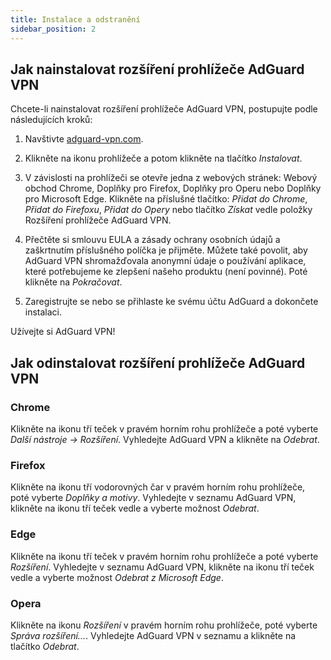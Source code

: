 ```yaml
---
title: Instalace a odstranění
sidebar_position: 2
---
```


## Jak nainstalovat rozšíření prohlížeče AdGuard VPN

Chcete-li nainstalovat rozšíření prohlížeče AdGuard VPN, postupujte podle následujících kroků:

1. Navštivte [adguard-vpn.com](https://adguard-vpn.com/browser-extension/overview.html).

2. Klikněte na ikonu prohlížeče a potom klikněte na tlačítko *Instalovat*.

3. V závislosti na prohlížeči se otevře jedna z webových stránek: Webový obchod Chrome, Doplňky pro Firefox, Doplňky pro Operu nebo Doplňky pro Microsoft Edge. Klikněte na příslušné tlačítko: *Přidat do Chrome*, *Přidat do Firefoxu*, *Přidat do Opery* nebo tlačítko *Získat* vedle položky Rozšíření prohlížeče AdGuard VPN.

4. Přečtěte si smlouvu EULA a zásady ochrany osobních údajů a zaškrtnutím příslušného políčka je přijměte. Můžete také povolit, aby AdGuard VPN shromažďovala anonymní údaje o používání aplikace, které potřebujeme ke zlepšení našeho produktu (není povinné). Poté klikněte na *Pokračovat*.

5. Zaregistrujte se nebo se přihlaste ke svému účtu AdGuard a dokončete instalaci.

Užívejte si AdGuard VPN!

## Jak odinstalovat rozšíření prohlížeče AdGuard VPN

### Chrome

Klikněte na ikonu tří teček v pravém horním rohu prohlížeče a poté vyberte *Další nástroje → Rozšíření*. Vyhledejte AdGuard VPN a klikněte na *Odebrat*.

### Firefox

Klikněte na ikonu tří vodorovných čar v pravém horním rohu prohlížeče, poté vyberte *Doplňky a motivy*. Vyhledejte v seznamu AdGuard VPN, klikněte na ikonu tří teček vedle a vyberte možnost *Odebrat*.

### Edge

Klikněte na ikonu tří teček v pravém horním rohu prohlížeče a poté vyberte *Rozšíření*. Vyhledejte v seznamu AdGuard VPN, klikněte na ikonu tří teček vedle a vyberte možnost *Odebrat z Microsoft Edge*.

### Opera

Klikněte na ikonu *Rozšíření* v pravém horním rohu prohlížeče, poté vyberte *Správa rozšíření...*. Vyhledejte AdGuard VPN v seznamu a klikněte na tlačítko *Odebrat*.  
